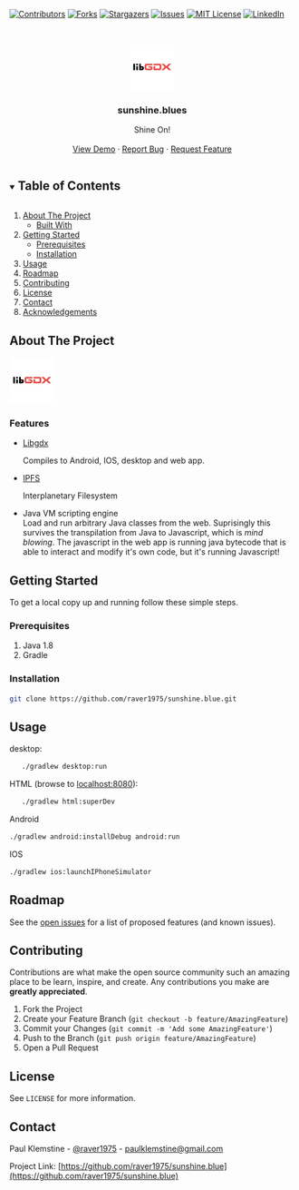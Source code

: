 <!-- PROJECT SHIELDS -->

[![Contributors][contributors-shield]][contributors-url]
[![Forks][forks-shield]][forks-url]
[![Stargazers][stars-shield]][stars-url]
[![Issues][issues-shield]][issues-url]
[![MIT License][license-shield]][license-url]
[![LinkedIn][linkedin-shield]][linkedin-url]



<!-- PROJECT LOGO -->
<br />
<p align="center">
  <a href="https://sunshine.blue">
    <img src="android/ic_launcher-web.png" alt="Logo" width="80" height="80">
  </a>

<h3 align="center">sunshine.blues</h3>

  <p align="center">
    Shine On!
    <br />
    <br />
    <a href="https://github.com/raver1975/sunshine.blue">View Demo</a>
    ·
    <a href="https://github.com/raver1975/sunshine.blue/issues">Report Bug</a>
    ·
    <a href="https://github.com/raver1975/sunshine.blue/issues">Request Feature</a>
  </p>



<!-- TABLE OF CONTENTS -->
<details open="open">
  <summary><h2 style="display: inline-block">Table of Contents</h2></summary>
  <ol>
    <li>
      <a href="#about-the-project">About The Project</a>
      <ul>
        <li><a href="#built-with">Built With</a></li>
      </ul>
    </li>
    <li>
      <a href="#getting-started">Getting Started</a>
      <ul>
        <li><a href="#prerequisites">Prerequisites</a></li>
        <li><a href="#installation">Installation</a></li>
      </ul>
    </li>
    <li><a href="#usage">Usage</a></li>
    <li><a href="#roadmap">Roadmap</a></li>
    <li><a href="#contributing">Contributing</a></li>
    <li><a href="#license">License</a></li>
    <li><a href="#contact">Contact</a></li>
    <li><a href="#acknowledgements">Acknowledgements</a></li>
  </ol>
</details>



<!-- ABOUT THE PROJECT -->

## About The Project

<a ref="sunshine.blue"><img src="android/ic_launcher-web.png" alt="Logo" width="80" height="80"></a>
<br/>

### Features

* [Libgdx](https://libgdx.com)

  Compiles to Android, IOS, desktop and web app.
  

* [IPFS](https://ipfs.io/)

   Interplanetary Filesystem


* Java VM scripting engine<br/>
  Load and run arbitrary Java classes from the web. 
  Suprisingly this survives the transpilation from Java to Javascript, which is *mind blowing*. The javascript in the web app is running java bytecode that is able to interact and modify it's own code, but it's running Javascript!     




  
<!-- GETTING STARTED -->

## Getting Started

To get a local copy up and running follow these simple steps.

### Prerequisites

1. Java 1.8
2. Gradle

### Installation

   ```sh
   git clone https://github.com/raver1975/sunshine.blue.git
   ```

<!-- USAGE EXAMPLES -->

## Usage

desktop:

```sh
   ./gradlew desktop:run
   ```

HTML  (browse to [localhost:8080](localhost:8080)):

```sh
   ./gradlew html:superDev
   ```

Android

```sh
./gradlew android:installDebug android:run
```

IOS

```sh
./gradlew ios:launchIPhoneSimulator
```

<!-- ROADMAP -->

## Roadmap

See the [open issues](https://github.com/raver1975/sunshine.blue/issues) for a list of proposed features (and known
issues).



<!-- CONTRIBUTING -->

## Contributing

Contributions are what make the open source community such an amazing place to be learn, inspire, and create. Any
contributions you make are **greatly appreciated**.

1. Fork the Project
2. Create your Feature Branch (`git checkout -b feature/AmazingFeature`)
3. Commit your Changes (`git commit -m 'Add some AmazingFeature'`)
4. Push to the Branch (`git push origin feature/AmazingFeature`)
5. Open a Pull Request

<!-- LICENSE -->

## License

See `LICENSE` for more information.



<!-- CONTACT -->

## Contact

Paul Klemstine - [@raver1975](https://twitter.com/raver1975) - paulklemstine@gmail.com

Project Link: [https://github.com/raver1975/sunshine.blue](https://github.com/raver1975/sunshine.blue)

<!-- MARKDOWN LINKS & IMAGES -->
<!-- https://www.markdownguide.org/basic-syntax/#reference-style-links -->

[contributors-shield]: https://img.shields.io/github/contributors/raver1975/sunshine.blue.svg?style=for-the-badge

[contributors-url]: https://github.com/raver1975/sunshine.blue/graphs/contributors

[forks-shield]: https://img.shields.io/github/forks/raver1975/sunshine.blue.svg?style=for-the-badge

[forks-url]: https://github.com/raver1975/sunshine.blue/network/members

[stars-shield]: https://img.shields.io/github/stars/raver1975/sunshine.blue.svg?style=for-the-badge

[stars-url]: https://github.com/raver1975/sunshine.blue/stargazers

[issues-shield]: https://img.shields.io/github/issues/raver1975/sunshine.blue.svg?style=for-the-badge

[issues-url]: https://github.com/raver1975/sunshine.blue/issues

[license-shield]: https://img.shields.io/github/license/raver1975/sunshine.blue.svg?style=for-the-badge

[license-url]: https://github.com/raver1975/sunshine.blue/blob/master/LICENSE.txt

[linkedin-shield]: https://img.shields.io/badge/-LinkedIn-black.svg?style=for-the-badge&logo=linkedin&colorB=555

[linkedin-url]: https://linkedin.com/in/paulklemstine